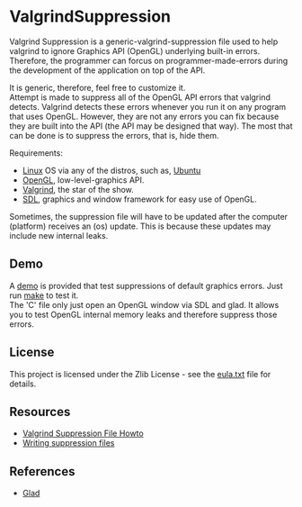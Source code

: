 # ValgrindSuppression
Valgrind Suppression is a generic-valgrind-suppression file used to help valgrind to ignore Graphics API (OpenGL) underlying built-in errors. Therefore, the programmer can forcus on programmer-made-errors during the development of the application on top of the API.

It is generic,  therefore, feel free to customize it.  
Attempt is made to suppress all of the OpenGL API errors that valgrind detects.
Valgrind detects these errors whenever you run it on any program that uses OpenGL.  However, they are not
any errors you can fix because they are built into the API (the API may be designed that way).
The most that can be done is to suppress the errors, that is, hide them.

Requirements:
- [Linux](https://github.com/torvalds/linux) OS via any of the distros, such as, [Ubuntu](https://ubuntu.com/)
- [OpenGL](https://www.opengl.org//), low-level-graphics API.  
- [Valgrind](https://valgrind.org/), the star of the show.
- [SDL](https://www.libsdl.org/), graphics and window framework for easy use of OpenGL.

Sometimes, the suppression file will have to be updated after the computer (platform) receives an (os) update.
This is because these updates may include new internal leaks.

## Demo
A [demo](SDLDemo.c) is provided that test suppressions of default graphics errors. Just run [make](Makefile) to test it.  
The 'C' file only just open an OpenGL window via SDL and glad.  It allows you to test OpenGL internal memory leaks and 
therefore suppress those errors.

## License
This project is licensed under the Zlib License - see the [eula.txt](eula.txt) file for details.

## Resources
- [Valgrind Suppression File Howto](https://wiki.wxwidgets.org/Valgrind_Suppression_File_Howto)
- [Writing suppression files](https://www.valgrind.org/docs/manual/mc-manual.html#mc-manual.suppfiles)

## References
- [Glad](https://glad.dav1d.de/)

